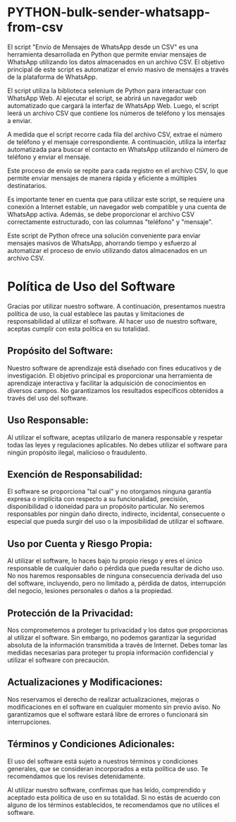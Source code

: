 # PYTHON-bulk-sender-whatsapp-from-csv
El script "Envío de Mensajes de WhatsApp desde un CSV" es una herramienta desarrollada en Python que permite enviar mensajes de WhatsApp utilizando los datos almacenados en un archivo CSV. El objetivo principal de este script es automatizar el envío masivo de mensajes a través de la plataforma de WhatsApp.

El script utiliza la biblioteca selenium de Python para interactuar con WhatsApp Web. Al ejecutar el script, se abrirá un navegador web automatizado que cargará la interfaz de WhatsApp Web. Luego, el script leerá un archivo CSV que contiene los números de teléfono y los mensajes a enviar.

A medida que el script recorre cada fila del archivo CSV, extrae el número de teléfono y el mensaje correspondiente. A continuación, utiliza la interfaz automatizada para buscar el contacto en WhatsApp utilizando el número de teléfono y enviar el mensaje.

Este proceso de envío se repite para cada registro en el archivo CSV, lo que permite enviar mensajes de manera rápida y eficiente a múltiples destinatarios.

Es importante tener en cuenta que para utilizar este script, se requiere una conexión a Internet estable, un navegador web compatible y una cuenta de WhatsApp activa. Además, se debe proporcionar el archivo CSV correctamente estructurado, con las columnas "teléfono" y "mensaje".

Este script de Python ofrece una solución conveniente para enviar mensajes masivos de WhatsApp, ahorrando tiempo y esfuerzo al automatizar el proceso de envío utilizando datos almacenados en un archivo CSV.



# Política de Uso del Software 

Gracias por utilizar nuestro software. A continuación, presentamos nuestra política de uso, la cual establece las pautas y limitaciones de responsabilidad al utilizar el software. Al hacer uso de nuestro software, aceptas cumplir con esta política en su totalidad.

## Propósito del Software:
Nuestro software de aprendizaje está diseñado con fines educativos y de investigación. El objetivo principal es proporcionar una herramienta de aprendizaje interactiva y facilitar la adquisición de conocimientos en diversos campos. No garantizamos los resultados específicos obtenidos a través del uso del software.

## Uso Responsable:
Al utilizar el software, aceptas utilizarlo de manera responsable y respetar todas las leyes y regulaciones aplicables. No debes utilizar el software para ningún propósito ilegal, malicioso o fraudulento.

## Exención de Responsabilidad:
El software se proporciona "tal cual" y no otorgamos ninguna garantía expresa o implícita con respecto a su funcionalidad, precisión, disponibilidad o idoneidad para un propósito particular. No seremos responsables por ningún daño directo, indirecto, incidental, consecuente o especial que pueda surgir del uso o la imposibilidad de utilizar el software.

## Uso por Cuenta y Riesgo Propia:
Al utilizar el software, lo haces bajo tu propio riesgo y eres el único responsable de cualquier daño o pérdida que pueda resultar de dicho uso. No nos haremos responsables de ninguna consecuencia derivada del uso del software, incluyendo, pero no limitado a, pérdida de datos, interrupción del negocio, lesiones personales o daños a la propiedad.

## Protección de la Privacidad:
Nos comprometemos a proteger tu privacidad y los datos que proporcionas al utilizar el software. Sin embargo, no podemos garantizar la seguridad absoluta de la información transmitida a través de Internet. Debes tomar las medidas necesarias para proteger tu propia información confidencial y utilizar el software con precaución.

## Actualizaciones y Modificaciones:
Nos reservamos el derecho de realizar actualizaciones, mejoras o modificaciones en el software en cualquier momento sin previo aviso. No garantizamos que el software estará libre de errores o funcionará sin interrupciones.

## Términos y Condiciones Adicionales:
El uso del software está sujeto a nuestros términos y condiciones generales, que se consideran incorporados a esta política de uso. Te recomendamos que los revises detenidamente.

Al utilizar nuestro software, confirmas que has leído, comprendido y aceptado esta política de uso en su totalidad. Si no estás de acuerdo con alguno de los términos establecidos, te recomendamos que no utilices el software.